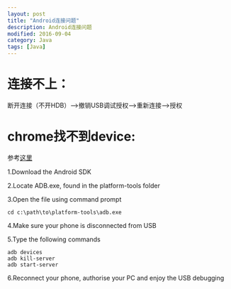 ```yaml
---
layout: post
title: "Android连接问题"
description: Android连接问题
modified: 2016-09-04
category: Java
tags: [Java]
---
```


# 连接不上：

断开连接（不开HDB）-->撤销USB调试授权-->重新连接-->授权

# chrome找不到device:

参考[这里](http://stackoverflow.com/questions/20408996/native-usb-debugging-on-chrome-32-doesnt-detect-device)

1.Download the Android SDK

2.Locate ADB.exe, found in the platform-tools folder

3.Open the file using command prompt

	cd c:\path\to\platform-tools\adb.exe

4.Make sure your phone is disconnected from USB

5.Type the following commands

	adb devices
	adb kill-server
	adb start-server

6.Reconnect your phone, authorise your PC and enjoy the USB debugging